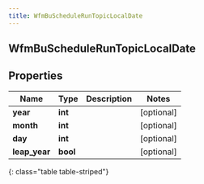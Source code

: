 ```yaml
---
title: WfmBuScheduleRunTopicLocalDate
---
```

## WfmBuScheduleRunTopicLocalDate

## Properties

|Name | Type | Description | Notes|
|------------ | ------------- | ------------- | -------------|
| **year** | **int** |  | [optional] |
| **month** | **int** |  | [optional] |
| **day** | **int** |  | [optional] |
| **leap_year** | **bool** |  | [optional] |
{: class="table table-striped"}


